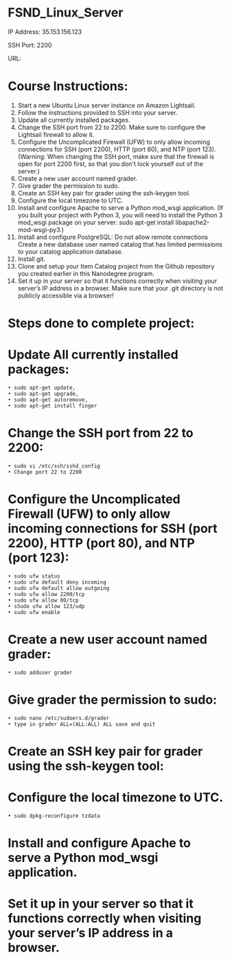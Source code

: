 # FSND_Linux_Server
IP Address: 35.153.156.123

SSH Port: 2200

URL: 

# Course Instructions:
1. Start a new Ubuntu Linux server instance on Amazon Lightsail.
2. Follow the instructions provided to SSH into your server.
3. Update all currently installed packages.
4. Change the SSH port from 22 to 2200. Make sure to configure the Lightsail firewall to allow it.
5. Configure the Uncomplicated Firewall (UFW) to only allow incoming connections for SSH (port 2200), HTTP (port 80), and NTP (port    123). (Warning: When changing the SSH port, make sure that the firewall is open for port 2200 first, so that you don't lock yourself out of the server.)
6. Create a new user account named grader.
7. Give grader the permission to sudo.
8. Create an SSH key pair for grader using the ssh-keygen tool.
9. Configure the local timezone to UTC.
10. Install and configure Apache to serve a Python mod_wsgi application. (If you built your project with Python 3, you will need to install the Python 3 mod_wsgi package on your server: sudo apt-get install libapache2-mod-wsgi-py3.)
11. Install and configure PostgreSQL: 
    Do not allow remote connections
    Create a new database user named catalog that has limited permissions to your catalog application database.
12. Install git.
13. Clone and setup your Item Catalog project from the Github repository you created earlier in this Nanodegree program.
14. Set it up in your server so that it functions correctly when visiting your server’s IP address in a browser. Make sure that your .git directory is not publicly accessible via a browser!

# Steps done to complete project:

# Update All currently installed packages:

	• sudo apt-get update,
	• sudo apt-get upgrade, 
	• sudo apt-get autoremove, 
	• sudo apt-get install finger

# Change the SSH port from 22 to 2200:

	• sudo vi /etc/ssh/sshd_config
	• Change port 22 to 2200

# Configure the Uncomplicated Firewall (UFW) to only allow incoming connections for SSH (port 2200), HTTP (port 80), and NTP (port    123):

	• sudo ufw status
	• sudo ufw default deny incoming
	• sudo ufw default allow outgoing
	• sudo ufw allow 2200/tcp
	• sudo ufw allow 80/tcp
	• sSudo ufw allow 123/udp
	• sudo ufw enable

# Create a new user account named grader:

	• sudo adduser grader

# Give grader the permission to sudo:

	• sudo nano /etc/sudoers.d/grader
	• type in grader ALL=(ALL:ALL) ALL save and quit

# Create an SSH key pair for grader using the ssh-keygen tool:

# Configure the local timezone to UTC.

	• sudo dpkg-reconfigure tzdata

# Install and configure Apache to serve a Python mod_wsgi application.

# Set it up in your server so that it functions correctly when visiting your server’s IP address in a browser.
